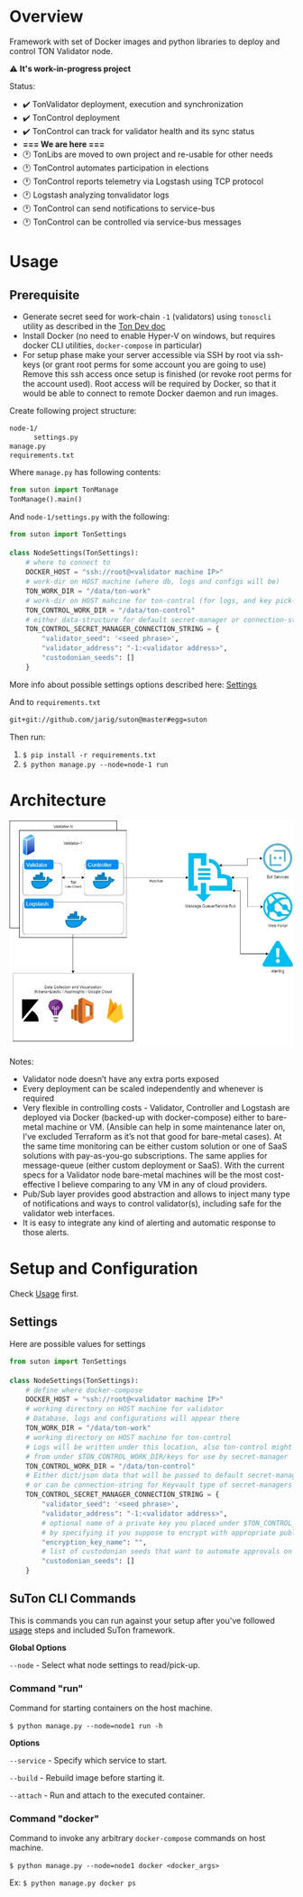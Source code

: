 # Overview

Framework with set of Docker images and python libraries to deploy and control TON Validator node.

:warning: **It's work-in-progress project**

Status:
- :heavy_check_mark: TonValidator deployment, execution and synchronization
- :heavy_check_mark: TonControl deployment
- :heavy_check_mark: TonControl can track for validator health and its sync status
- **=== We are here ===**
- :clock1: TonLibs are moved to own project and re-usable for other needs
- :clock1: TonControl automates participation in elections
- :clock1: TonControl reports telemetry via Logstash using TCP protocol
- :clock1: Logstash analyzing tonvalidator logs
- :clock1: TonControl can send notifications to service-bus
- :clock1: TonControl can be controlled via service-bus messages


# Usage

## Prerequisite
- Generate secret seed for work-chain `-1` (validators) using `tonoscli` utility as described in the [Ton Dev doc](https://docs.ton.dev/86757ecb2/p/94921e-multisignature-wallet-management-in-tonos-cli) 
- Install Docker (no need to enable Hyper-V on windows, but requires docker CLI utilities, `docker-compose` in particular)
- For setup phase make your server accessible via SSH by root via ssh-keys (or grant root perms for some account you are going to use)
  Remove this ssh access once setup is finished (or revoke root perms for the account used).
  Root access will be required by Docker, so that it would be able to connect to remote Docker daemon and run images.

Create following project structure:
```text
node-1/
      settings.py
manage.py
requirements.txt
```

Where `manage.py` has following contents:
```python
from suton import TonManage
TonManage().main()
```

And `node-1/settings.py` with the following:
```python
from suton import TonSettings

class NodeSettings(TonSettings):
    # where to connect to
    DOCKER_HOST = "ssh://root@<validator machine IP>"
    # work-dir on HOST machine (where db, logs and configs will be)
    TON_WORK_DIR = "/data/ton-work"
    # work-dir on HOST mahcine for ton-control (for logs, and key pick-up & remove by ton-control)
    TON_CONTROL_WORK_DIR = "/data/ton-control"
    # either data-structure for default secret-manager or connection-string for Keyvault type of secret-managers
    TON_CONTROL_SECRET_MANAGER_CONNECTION_STRING = {
        "validator_seed": '<seed phrase>',
        "validator_address": "-1:<validator address>",
        "custodonian_seeds": []
    }
```
More info about possible settings options described here: [Settings](#settings)

And to `requirements.txt`
```requirements.txt
git+git://github.com/jarig/suton@master#egg=suton
```

Then run:
1. `$ pip install -r requirements.txt`
1. `$ python manage.py --node=node-1 run`


# Architecture

![Alt text](docs/imgs/arch.jpeg?raw=true "Architecture overview")

Notes:
- Validator node doesn’t have any extra ports exposed
- Every deployment can be scaled independently and whenever is required
- Very flexible in controlling costs - Validator, Controller and Logstash are deployed via Docker (backed-up with docker-compose) either to bare-metal machine or VM. (Ansible can help in some maintenance later on, I’ve excluded Terraform as it’s not that good for bare-metal cases).
  At the same time monitoring can be either custom solution or one of SaaS solutions with pay-as-you-go subscriptions. The same applies for message-queue (either custom deployment or SaaS).
  With the current specs for a Validator node bare-metal machines will be the most cost-effective I believe comparing to any VM in any of cloud providers.
- Pub/Sub layer provides good abstraction and allows to inject many type of notifications and ways to control validator(s), including safe for the validator web interfaces.
- It is easy to integrate any kind of alerting and automatic response to those alerts.


# Setup and Configuration

Check [Usage](#usage) first.

## Settings

Here are possible values for settings
```python
from suton import TonSettings

class NodeSettings(TonSettings):
    # define where docker-compose
    DOCKER_HOST = "ssh://root@<validator machine IP>"
    # working directory on HOST machine for validator
    # Database, logs and configurations will appear there
    TON_WORK_DIR = "/data/ton-work"
    # working directory on HOST machine for ton-control
    # Logs will be written under this location, also ton-control might pick-up keys
    # from under $TON_CONTROL_WORK_DIR/keys for use by secret-manager
    TON_CONTROL_WORK_DIR = "/data/ton-control"
    # Either dict/json data that will be passed to default secret-manager (EnvProvider) 
    # or can be connection-string for Keyvault type of secret-managers
    TON_CONTROL_SECRET_MANAGER_CONNECTION_STRING = {
        "validator_seed": '<seed phrase>',
        "validator_address": "-1:<validator address>",
        # optional name of a private key you placed under $TON_CONTROL_WORK_DIR/keys
        # by specifying it you suppose to encrypt with appropriate public key and convert to base64 validator_seed and custodonian_seeds entries.
        "encryption_key_name": "",
        # list of custodonian seeds that want to automate approvals on their behalf
        "custodonian_seeds": []
    }
```

## SuTon CLI Commands

This is commands you can run against your setup after you've followed [usage](#usage) steps and included SuTon framework.

**Global Options**

`--node` - Select what node settings to read/pick-up.

### Command "run"

Command for starting containers on the host machine.

`$ python manage.py --node=node1 run -h`

**Options**

`--service` - Specify which service to start.

`--build` - Rebuild image before starting it.

`--attach` - Run and attach to the executed container.

### Command "docker"

Command to invoke any arbitrary `docker-compose` commands on host machine.

`$ python manage.py --node=node1 docker <docker_args>`

Ex: `$ python manage.py docker ps`
